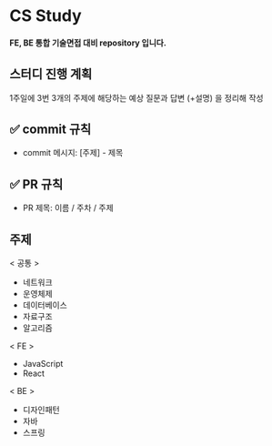 # CS Study
#### **FE, BE 통합 기술면접 대비 repository 입니다.**


## 스터디 진행 계획
1주일에 3번 3개의 주제에 해당하는 예상 질문과 답변 (+설명) 을 정리해 작성


## ✅ commit 규칙
* commit 메시지: [주제] - 제목


## ✅ PR 규칙
* PR 제목: 이름 / 주차 / 주제


## 주제

< 공통 >
* 네트워크
* 운영체제
* 데이터베이스
* 자료구조
* 알고리즘

< FE >
* JavaScript
* React

< BE >
* 디자인패턴
* 자바
* 스프링


